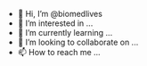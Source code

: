 - 👋 Hi, I’m @biomedlives
- 👀 I’m interested in ...
- 🌱 I’m currently learning ...
- 💞️ I’m looking to collaborate on ...
- 📫 How to reach me ...

<!---
I retired a few years ago from J&J/Janssen Pharmaceuticals, where I did software development (Spotfire) and clinical data management.  My degrees are in chemistry, and
I am interested in data management and analysis involving scientific or medical data.  I developed a neural network for review of genomic data, and I would be 
interested in further work in that area.

Contact information:

Joel Studebaker, PhD
609 924 8566
studebakerjf@gmail.com

--->
